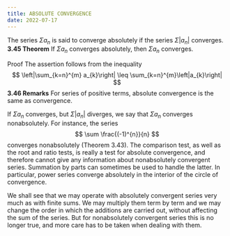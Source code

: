 ```yaml
---
title: ABSOLUTE CONVERGENCE
date: 2022-07-17
---
```


The series $\Sigma a_{n}$ is said to converge absolutely if the series $\Sigma\left|a_{n}\right|$ converges.
**3.45 Theorem** If $\Sigma a_{n}$ converges absolutely, then $\Sigma a_{n}$ converges.

Proof The assertion follows from the inequality
$$
\left|\sum_{k=n}^{m} a_{k}\right| \leq \sum_{k=n}^{m}\left|a_{k}\right|
$$
**3.46 Remarks** For series of positive terms, absolute convergence is the same as convergence.

If $\Sigma a_{n}$ converges, but $\Sigma\left|a_{n}\right|$ diverges, we say that $\Sigma a_{n}$ converges nonabsolutely. For instance, the series
$$
\sum \frac{(-1)^{n}}{n}
$$
converges nonabsolutely (Theorem 3.43).
The comparison test, as well as the root and ratio tests, is really a test for absolute convergence, and therefore cannot give any information about nonabsolutely convergent series. Summation by parts can sometimes be used to handle the latter. In particular, power series converge absolutely in the interior of the circle of convergence.

We shall see that we may operate with absolutely convergent series very much as with finite sums. We may multiply them term by term and we may change the order in which the additions are carried out, without affecting the sum of the series. But for nonabsolutely convergent series this is no longer true, and more care has to be taken when dealing with them.
